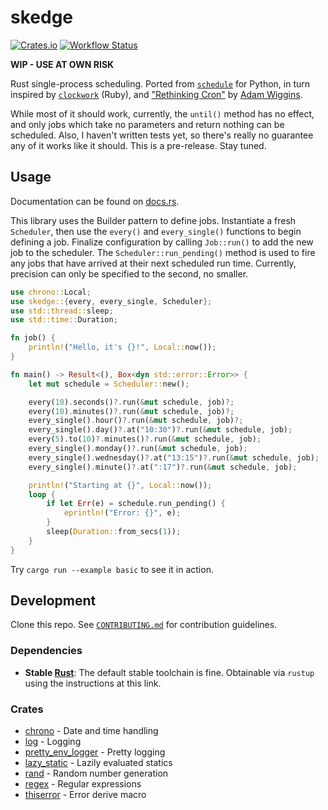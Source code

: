 # skedge

[![Crates.io](https://img.shields.io/crates/v/skedge.svg)](https://crates.io/crates/skedge)
[![Workflow Status](https://github.com/deciduously/skedge/workflows/rust/badge.svg)](https://github.com/deciduously/skedge/actions?query=workflow%3A%22rust%22)

**WIP - USE AT OWN RISK**

Rust single-process scheduling.  Ported from [`schedule`](https://github.com/dbader/schedule) for Python, in turn inspired by [`clockwork`](https://github.com/Rykian/clockwork) (Ruby), and ["Rethinking Cron"](https://adam.herokuapp.com/past/2010/4/13/rethinking_cron/) by [Adam Wiggins](https://github.com/adamwiggins).

While most of it should work, currently, the `until()` method has no effect, and only jobs which take no parameters and return nothing can be scheduled.  Also, I haven't written tests yet, so there's really no guarantee any of it works like it should.  This is a pre-release.  Stay tuned.

## Usage

Documentation can be found on [docs.rs](https://docs.rs/skedge).

This library uses the Builder pattern to define jobs.  Instantiate a fresh `Scheduler`, then use the `every()` and `every_single()` functions to begin defining a job.  Finalize configuration by calling `Job::run()` to add the new job to the scheduler.  The `Scheduler::run_pending()` method is used to fire any jobs that have arrived at their next scheduled run time.  Currently, precision can only be specified to the second, no smaller.

```rust
use chrono::Local;
use skedge::{every, every_single, Scheduler};
use std::thread::sleep;
use std::time::Duration;

fn job() {
    println!("Hello, it's {}!", Local::now());
}

fn main() -> Result<(), Box<dyn std::error::Error>> {
    let mut schedule = Scheduler::new();

    every(10).seconds()?.run(&mut schedule, job)?;
    every(10).minutes()?.run(&mut schedule, job)?;
    every_single().hour()?.run(&mut schedule, job)?;
    every_single().day()?.at("10:30")?.run(&mut schedule, job);
    every(5).to(10)?.minutes()?.run(&mut schedule, job);
    every_single().monday()?.run(&mut schedule, job);
    every_single().wednesday()?.at("13:15")?.run(&mut schedule, job);
    every_single().minute()?.at(":17")?.run(&mut schedule, job);

    println!("Starting at {}", Local::now());
    loop {
        if let Err(e) = schedule.run_pending() {
            eprintln!("Error: {}", e);
        }
        sleep(Duration::from_secs(1));
    }
}
```

Try `cargo run --example basic` to see it in action.

## Development

Clone this repo.  See [`CONTRIBUTING.md`](https://github.com/deciduously/skedge/blob/main/CONTRIBUTING.md) for contribution guidelines.

### Dependencies
 
* **Stable [Rust](https://www.rust-lang.org/tools/install)**:  The default stable toolchain is fine.  Obtainable via `rustup` using the instructions at this link.

### Crates

* [chrono](https://github.com/chronotope/chrono) - Date and time handling
* [log](https://github.com/rust-lang/log) - Logging
* [pretty_env_logger](https://github.com/seanmonstar/pretty-env-logger) - Pretty logging
* [lazy_static](https://github.com/rust-lang-nursery/lazy-static.rs) - Lazily evaluated statics
* [rand](https://rust-random.github.io/book/) - Random number generation
* [regex](https://github.com/rust-lang/regex) - Regular expressions
* [thiserror](https://github.com/dtolnay/thiserror) - Error derive macro
